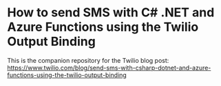 # How to send SMS with C# .NET and Azure Functions using the Twilio Output Binding
This is the companion repository for the Twilio blog post: https://www.twilio.com/blog/send-sms-with-csharp-dotnet-and-azure-functions-using-the-twilio-output-binding
